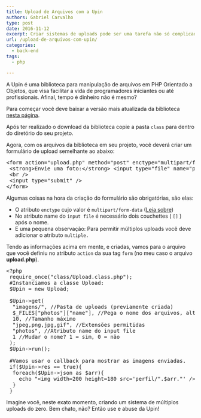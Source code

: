 ```yaml
---
title: Upload de Arquivos com a Upin
authors: Gabriel Carvalho
type: post
date: 2016-11-12
excerpt: Criar sistemas de uploads pode ser uma tarefa não só complicado como também irritante. Temos que fazer diversas validações, entre elas, de tamanho, extensão do arquivo, etc. Pensando nisso foi criada uma biblioteca em PHP que inclui a função de uploads. Chama-se Upin.
url: /upload-de-arquivos-com-upin/
categories:
  - back-end
tags:
  - php

---
```

A Upin é uma biblioteca para manipulação de arquivos em PHP Orientado a Objetos, que visa facilitar a vida de programadores iniciantes ou até profissionais. Afinal, tempo é dinheiro não é mesmo?

Para começar você deve baixar a versão mais atualizada da biblioteca [nesta página][1].

Após ter realizado o download da biblioteca copie a pasta `class` para dentro do diretório do seu projeto.

Agora, com os arquivos da biblioteca em seu projeto, você deverá criar um formulário de upload semelhante ao abaixo:

<pre class="lang-html">&lt;form action="upload.php" method="post" enctype="multipart/form-data"&gt;
 &lt;strong&gt;Envie uma foto:&lt;/strong&gt; &lt;input type="file" name="photos[]" /&gt;
 &lt;br /&gt;
 &lt;input type="submit" /&gt;
&lt;/form&gt;
</pre>

Algumas coisas na hora da criação do formulário são obrigatórias, são elas:

  * O atributo `enctype` cujo valor é `multipart/form-data` (<a href="http://www.w3schools.com/tags/att_form_enctype.asp" target="_blank">Leia sobre</a>)
  * No atributo name do `input file` é necessário dois couchettes ( `[]` ) após o nome.
  * E uma pequena observação: Para permitir múltiplos uploads você deve adicionar o atributo `multiple.`

Tendo as informações acima em mente, e criadas, vamos para o arquivo que você definiu no atributo `action` da sua tag `form` (no meu caso o arquivo **upload.php**).

<pre class="lang-php">&lt;?php
 require_once("class/Upload.class.php");
 #Instanciamos a classe Upload:
 $Upin = new Upload;
 
 $Upin-&gt;get(
  "imagens/", //Pasta de uploads (previamente criada)
  $_FILES["photos"]["name"], //Pega o nome dos arquivos, altere apenas "photos"
  10, //Tamanho máximo
  "jpeg,png,jpg,gif", //Extensões permitidas
  "photos", //Atributo name do input file
  1 //Mudar o nome? 1 = sim, 0 = não
 );
 $Upin-&gt;run();
 
 #Vamos usar o callback para mostrar as imagens enviadas.
 if($Upin-&gt;res == true){
  foreach($Upin-&gt;json as $arr){
    echo "&lt;img width=200 height=180 src='perfil/".$arr."' /&gt;";
  }
 }
</pre>

Imagine você, neste exato momento, criando um sistema de múltiplos uploads do zero. Bem chato, não? Então use e abuse da Upin!

 [1]: http://upin.scriptadores.com/download/